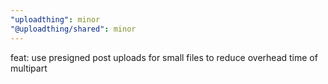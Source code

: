 ```yaml
---
"uploadthing": minor
"@uploadthing/shared": minor
---
```


feat: use presigned post uploads for small files to reduce overhead time of multipart

